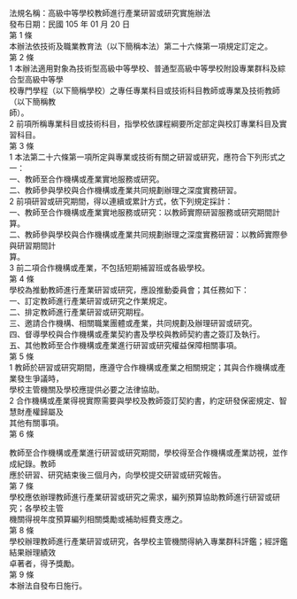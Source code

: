 法規名稱：高級中等學校教師進行產業研習或研究實施辦法  
發布日期：民國 105 年 01 月 20 日  
第 1 條  
本辦法依技術及職業教育法（以下簡稱本法）第二十六條第一項規定訂定之。  
第 2 條  
1 本辦法適用對象為技術型高級中等學校、普通型高級中等學校附設專業群科及綜合型高級中等學  
校專門學程（以下簡稱學校）之專任專業科目或技術科目教師或專業及技術教師（以下簡稱教  
師）。  
2 前項所稱專業科目或技術科目，指學校依課程綱要所定部定與校訂專業科目及實習科目。  
第 3 條  
1 本法第二十六條第一項所定與專業或技術有關之研習或研究，應符合下列形式之一：  
一、教師至合作機構或產業實地服務或研究。  
二、教師參與學校與合作機構或產業共同規劃辦理之深度實務研習。  
2 前項研習或研究期間，得以連續或累計方式，依下列規定採計：  
一、教師至合作機構或產業實地服務或研究：以教師實際研習服務或研究期間計算。  
二、教師參與學校與合作機構或產業共同規劃辦理之深度實務研習：以教師實際參與研習期間計  
算。  
3 前二項合作機構或產業，不包括短期補習班或各級學校。  
第 4 條  
學校為推動教師進行產業研習或研究，應設推動委員會；其任務如下：  
一、訂定教師進行產業研習或研究之作業規定。  
二、排定教師進行產業研習或研究期程。  
三、邀請合作機構、相關職業團體或產業，共同規劃及辦理研習或研究。  
四、督導學校與合作機構或產業契約書及學校與教師契約書之簽訂及執行。  
五、其他教師至合作機構或產業進行研習或研究權益保障相關事項。  
第 5 條  
1 教師於研習或研究期間，應遵守合作機構或產業之相關規定；其與合作機構或產業發生爭議時，  
學校主管機關及學校應提供必要之法律協助。  
2 合作機構或產業得視實際需要與學校及教師簽訂契約書，約定研發保密規定、智慧財產權歸屬及  
其他有關事項。  
第 6 條  


教師至合作機構或產業進行研習或研究期間，學校得至合作機構或產業訪視，並作成紀錄。教師  
應於研習、研究結束後三個月內，向學校提交研習或研究報告。  
第 7 條  
學校應依辦理教師進行產業研習或研究之需求，編列預算協助教師進行研習或研究；各學校主管  
機關得視年度預算編列相關獎勵或補助經費支應之。  
第 8 條  
學校辦理教師進行產業研習或研究，各學校主管機關得納入專業群科評鑑；經評鑑結果辦理績效  
卓著者，得予獎勵。  
第 9 條  
本辦法自發布日施行。  


